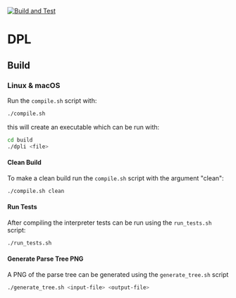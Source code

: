 [![Build and Test](https://github.com/P4-ACMMMRW/dpli/actions/workflows/build_and_test.yml/badge.svg)](https://github.com/P4-ACMMMRW/dpli/actions/workflows/build_and_test.yml)

# DPL
## Build
### Linux & macOS
Run the ```compile.sh``` script with:
```bash
./compile.sh
```
this will create an executable which can be run with:
```bash
cd build
./dpli <file>
```

#### Clean Build
To make a clean build run the ```compile.sh``` script with the argument "clean":
```bash
./compile.sh clean
```

#### Run Tests
After compiling the interpreter tests can be run using the ```run_tests.sh``` script:
```bash
./run_tests.sh
```

#### Generate Parse Tree PNG
A PNG of the parse tree can be generated using the ```generate_tree.sh``` script
```bash
./generate_tree.sh <input-file> <output-file>
```
